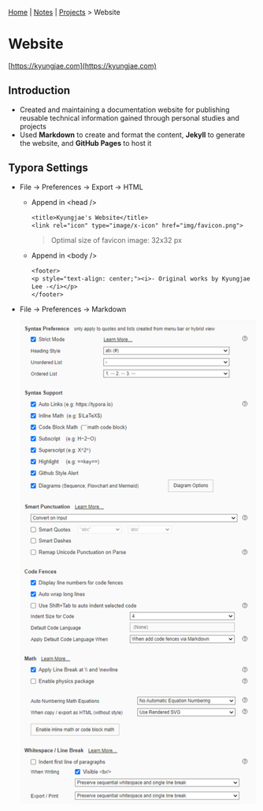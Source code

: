 [Home](../../) | [Notes](../../notes) | [Projects](../) > Website

# Website

[https://kyungjae.com](https://kyungjae.com)



## Introduction

- Created and maintaining a documentation website for publishing  reusable technical information gained through personal studies and   projects
- Used **Markdown** to create and format the content, **Jekyll** to generate the website, and **GitHub Pages** to host it



## Typora Settings

* File -> Preferences -> Export -> HTML

  * Append in \<head />

    ```plain
    <title>Kyungjae's Website</title>
    <link rel="icon" type="image/x-icon" href="img/favicon.png">
    ```

    > Optimal size of favicon image: 32x32 px

  * Append in \<body />

    ```plain
    <footer>
    <p style="text-align: center;"><i>- Original works by Kyungjae Lee -</i></p>
    </footer> 
    ```

* File -> Preferences -> Markdown

  <img src="img/typora-markdown-settings.png" alt="typora-markdown-settings" width="700">
